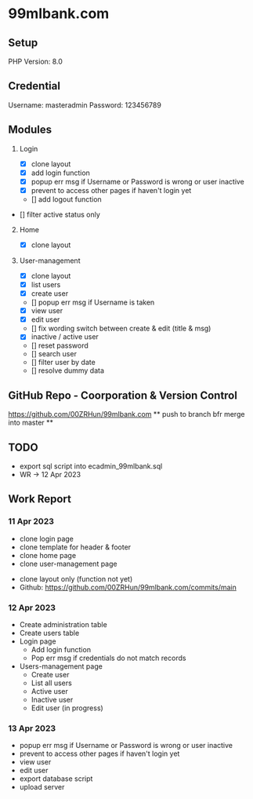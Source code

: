 # 99mlbank.com

## Setup

PHP Version: 8.0

## Credential

Username: masteradmin
Password: 123456789

## Modules

1. Login

   - [x] clone layout
   - [x] add login function
   - [x] popup err msg if Username or Password is wrong or user inactive
   - [x] prevent to access other pages if haven't login yet
   - [] add logout function

- [] filter active status only

2. Home

   - [x] clone layout

3. User-management
   - [x] clone layout
   - [x] list users
   - [x] create user
   - [] popup err msg if Username is taken
   - [x] view user
   - [x] edit user
   - [] fix wording switch between create & edit (title & msg)
   - [x] inactive / active user
   - [] reset password
   - [] search user
   - [] filter user by date
   - [] resolve dummy data

## GitHub Repo - Coorporation & Version Control

https://github.com/00ZRHun/99mlbank.com
** push to branch bfr merge into master **

## TODO

- export sql script into ecadmin_99mlbank.sql
- WR -> 12 Apr 2023

## Work Report

### 11 Apr 2023

- clone login page
- clone template for header & footer
- clone home page
- clone user-management page

* clone layout only (function not yet)
* Github: https://github.com/00ZRHun/99mlbank.com/commits/main

### 12 Apr 2023

- Create administration table
- Create users table
- Login page
  - Add login function
  - Pop err msg if credentials do not match records
- Users-management page
  - Create user
  - List all users
  - Active user
  - Inactive user
  - Edit user (in progress)

### 13 Apr 2023

- popup err msg if Username or Password is wrong or user inactive
- prevent to access other pages if haven't login yet
- view user
- edit user
- export database script
- upload server
